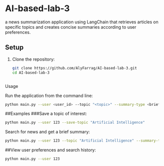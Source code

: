 # AI-based-lab-3
a news summarization application using LangChain that retrieves articles on specific topics and creates concise summaries according to user preferences.

## Setup

1. Clone the repository:

   ```bash
   git clone https://github.com/AlyFarrag/AI-based-lab-3.git
   cd AI-based-lab-3



Usage

   
Run the application from the command line:
```bash
python main.py --user <user_id> --topic "<topic>" --summary-type <brief|detailed>
```
##Examples
###Save a topic of interest:
```bash
python main.py --user 123 --save-topic "Artificial Intelligence"
```
Search for news and get a brief summary:
```bash
python main.py --user 123 --topic "Artificial Intelligence" --summary-type brief
```
##View user preferences and search history:
```bash
python main.py --user 123
```
